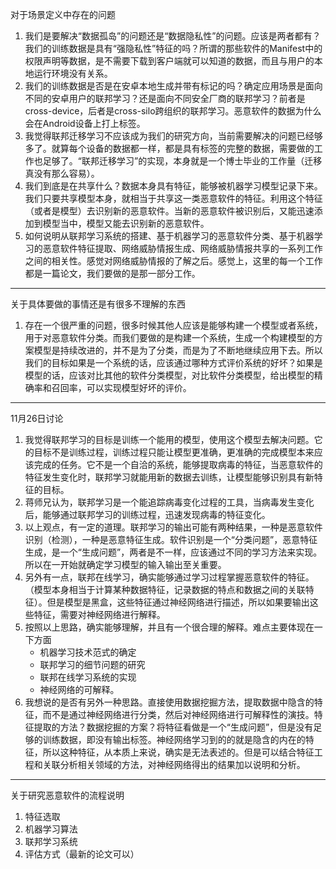 对于场景定义中存在的问题

1. 我们是要解决“数据孤岛”的问题还是“数据隐私性”的问题。应该是两者都有？我们的训练数据是具有“强隐私性”特征的吗？所谓的那些软件的Manifest中的权限声明等数据，是不需要下载到客户端就可以知道的数据，而且与用户的本地运行环境没有关系。
2. 我们的训练数据是否是在安卓本地生成并带有标记的吗？确定应用场景是面向不同的安卓用户的联邦学习？还是面向不同安全厂商的联邦学习？前者是cross-device，后者是cross-silo跨组织的联邦学习。恶意软件的数据为什么会在Android设备上打上标签。
3. 我觉得联邦迁移学习不应该成为我们的研究方向，当前需要解决的问题已经够多了。就算每个设备的数据都一样，都是具有标签的完整的数据，需要做的工作也足够了。“联邦迁移学习”的实现，本身就是一个博士毕业的工作量（迁移真没有那么容易）。
4. 我们到底是在共享什么？数据本身具有特征，能够被机器学习模型记录下来。我们只要共享模型本身，就相当于共享这一类恶意软件的特征。利用这个特征（或者是模型）去识别新的恶意软件。当新的恶意软件被识别后，又能迅速添加到模型当中，模型又能去识别新的恶意软件。
5. 如何说明从联邦学习系统的搭建、基于机器学习的恶意软件分类、基于机器学习的恶意软件特征提取、网络威胁情报生成、网络威胁情报共享的一系列工作之间的相关性。感觉对网络威胁情报的了解之后。感觉上，这里的每一个工作都是一篇论文，我们要做的是那一部分工作。

--------------
关于具体要做的事情还是有很多不理解的东西

1. 存在一个很严重的问题，很多时候其他人应该是能够构建一个模型或者系统，用于对恶意软件分类。而我们要做的是构建一个系统，生成一个构建模型的方案模型是持续改进的，并不是为了分类，而是为了不断地继续应用下去。所以我们的目标如果是一个系统的话，应该通过哪种方式评价系统的好坏？如果是模型的话，应该对比其他的软件分类模型，对比软件分类模型，给出模型的精确率和召回率，可以实现模型好坏的评价。


------------------------------

11月26日讨论

1. 我觉得联邦学习的目标是训练一个能用的模型，使用这个模型去解决问题。它的目标不是训练过程，训练过程只能让模型更准确，更准确的完成模型本来应该完成的任务。它不是一个自洽的系统，能够提取病毒的特征，当恶意软件的特征发生变化时，联邦学习就能用新的数据去训练，让模型能够识别具有新特征的目标。
2. 蒋师兄认为，联邦学习是一个能追踪病毒变化过程的工具，当病毒发生变化后，能够通过联邦学习的训练过程，迅速发现病毒的特征变化。
3. 以上观点，有一定的道理。联邦学习的输出可能有两种结果，一种是恶意软件识别（检测），一种是恶意特征生成。软件识别是一个“分类问题”，恶意特征生成，是一个“生成问题”，两者是不一样，应该通过不同的学习方法来实现。所以在一开始就确定学习模型的输入输出至关重要。
4. 另外有一点，联邦在线学习，确实能够通过学习过程掌握恶意软件的特征。（模型本身相当于计算某种数据特征，记录数据的特点和数据之间的关联特征）。但是模型是黑盒，这些特征通过神经网络进行描述，所以如果要输出这些特征，需要对神经网络进行解释。
5. 按照以上思路，确实能够理解，并且有一个很合理的解释。难点主要体现在一下方面
   * 机器学习技术范式的确定
   * 联邦学习的细节问题的研究
   * 联邦在线学习系统的实现
   * 神经网络的可解释。
6. 我想说的是否有另外一种思路。直接使用数据挖掘方法，提取数据中隐含的特征，而不是通过神经网络进行分类，然后对神经网络进行可解释性的演技。特征提取的方法？数据挖掘的方案？将特征看做是一个“生成问题”，但是没有足够的训练数据，即没有输出标签。神经网络学习到的的就是隐含的内在的特征，所以这种特征，从本质上来说，确实是无法表述的。但是可以结合特征工程和关联分析相关领域的方法，对神经网络得出的结果加以说明和分析。

---------------------------
关于研究恶意软件的流程说明

1. 特征选取
2. 机器学习算法
3. 联邦学习系统
4. 评估方式（最新的论文可以）
